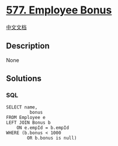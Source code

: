 # [577. Employee Bonus](https://leetcode.com/problems/employee-bonus)

[中文文档](/solution/0500-0599/0577.Employee%20Bonus/README.md)

## Description
None


## Solutions


<!-- tabs:start -->

### **SQL**

```
SELECT name,
         bonus
FROM Employee e
LEFT JOIN Bonus b
    ON e.empId = b.empId
WHERE (b.bonus < 1000
        OR b.bonus is null)
```

<!-- tabs:end -->
